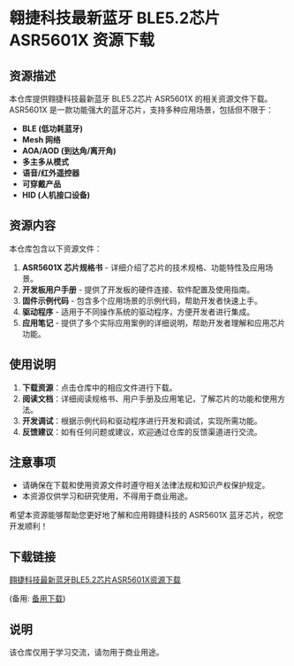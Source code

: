 # 翱捷科技最新蓝牙 BLE5.2芯片 ASR5601X 资源下载

## 资源描述

本仓库提供翱捷科技最新蓝牙 BLE5.2芯片 ASR5601X 的相关资源文件下载。ASR5601X 是一款功能强大的蓝牙芯片，支持多种应用场景，包括但不限于：

- **BLE (低功耗蓝牙)**
- **Mesh 网络**
- **AOA/AOD (到达角/离开角)**
- **多主多从模式**
- **语音/红外遥控器**
- **可穿戴产品**
- **HID (人机接口设备)**

## 资源内容

本仓库包含以下资源文件：

1. **ASR5601X 芯片规格书** - 详细介绍了芯片的技术规格、功能特性及应用场景。
2. **开发板用户手册** - 提供了开发板的硬件连接、软件配置及使用指南。
3. **固件示例代码** - 包含多个应用场景的示例代码，帮助开发者快速上手。
4. **驱动程序** - 适用于不同操作系统的驱动程序，方便开发者进行集成。
5. **应用笔记** - 提供了多个实际应用案例的详细说明，帮助开发者理解和应用芯片功能。

## 使用说明

1. **下载资源**：点击仓库中的相应文件进行下载。
2. **阅读文档**：详细阅读规格书、用户手册及应用笔记，了解芯片的功能和使用方法。
3. **开发调试**：根据示例代码和驱动程序进行开发和调试，实现所需功能。
4. **反馈建议**：如有任何问题或建议，欢迎通过仓库的反馈渠道进行交流。

## 注意事项

- 请确保在下载和使用资源文件时遵守相关法律法规和知识产权保护规定。
- 本资源仅供学习和研究使用，不得用于商业用途。

希望本资源能够帮助您更好地了解和应用翱捷科技的 ASR5601X 蓝牙芯片，祝您开发顺利！

## 下载链接
[翱捷科技最新蓝牙BLE5.2芯片ASR5601X资源下载](https://pan.quark.cn/s/cdcbae87c689) 

(备用: [备用下载](https://pan.baidu.com/s/1GqX9Yd9-4-PYEVqpF7aCCw?pwd=1234))

## 说明

该仓库仅用于学习交流，请勿用于商业用途。
